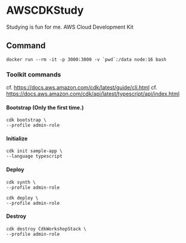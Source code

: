 # AWSCDKStudy
Studying is fun for me. AWS Cloud Development Kit

## Command

```
docker run --rm -it -p 3000:3000 -v `pwd`:/data node:16 bash
```

### Toolkit commands

cf. https://docs.aws.amazon.com/cdk/latest/guide/cli.html
cf. https://docs.aws.amazon.com/cdk/api/latest/typescript/api/index.html

#### Bootstrap (Only the first time.)
```
cdk bootstrap \
--profile admin-role
```

#### Initialize

```
cdk init sample-app \
--language typescript
```

#### Deploy

```
cdk synth \
--profile admin-role
```

```
cdk deploy \
--profile admin-role
```

#### Destroy

```
cdk destroy CdkWorkshopStack \
--profile admin-role
```
